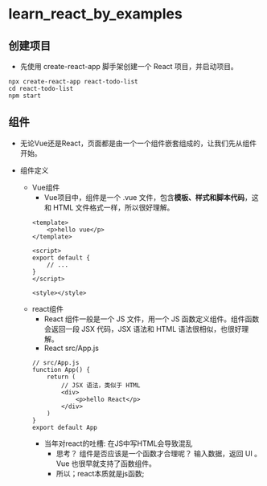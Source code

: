 # learn_react_by_examples
## 创建项目
- 先使用 create-react-app 脚手架创建一个 React 项目，并启动项目。
```
npx create-react-app react-todo-list
cd react-todo-list
npm start
```

## 组件
- 无论Vue还是React，页面都是由一个一个组件嵌套组成的，让我们先从组件开始。

- 组件定义
    - Vue组件
        - Vue项目中，组件是一个 .vue 文件，包含**模板、样式和脚本代码**，这和 HTML 文件格式一样，所以很好理解。
        ```
        <template>
            <p>hello vue</p>
        </template>

        <script>
        export default {
            // ...
        }
        </script>

        <style></style>
        ```
    - react组件
        - React 组件一般是一个 JS 文件，用一个 JS 函数定义组件。组件函数会返回一段 JSX 代码，JSX 语法和 HTML 语法很相似，也很好理解。
        - React src/App.js
        ```
        // src/App.js
        function App() {
            return (
                // JSX 语法，类似于 HTML
                <div>
                    <p>hello React</p>
                </div>
            )
        }
        export default App
        ```
        - 当年对react的吐槽: 在JS中写HTML会导致混乱
            - 思考？ 组件是否应该是一个函数才合理呢？ 输入数据，返回 UI 。Vue 也很早就支持了函数组件。
            - 所以；react本质就是js函数; 
        